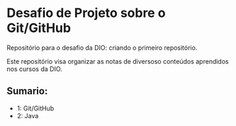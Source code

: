 # Desafio de Projeto sobre o Git/GitHub
Repositório para o desafio da DIO: criando o primeiro repositório.

Este repositório visa organizar as notas de diversoso conteúdos aprendidos nos cursos da DIO.



## Sumario:
- 1: Git/GitHub
- 2: Java
